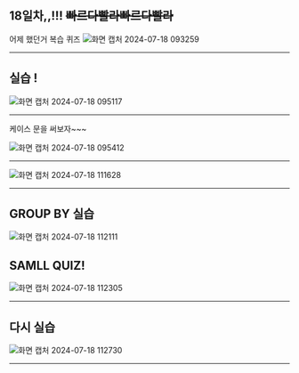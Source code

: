 ## 18일차,,!!! ~~빠르다빨라빠르다빨라~~

어제 했던거 복습 퀴즈
![화면 캡처 2024-07-18 093259](https://github.com/user-attachments/assets/072eb58c-8a86-4004-ac07-2eda73e0a4b3)
***

## 실습 !
![화면 캡처 2024-07-18 095117](https://github.com/user-attachments/assets/3d1e17e9-9713-451f-ae93-06af1ebb1ddc)
***
케이스 문을 써보자~~~



![화면 캡처 2024-07-18 095412](https://github.com/user-attachments/assets/4cc43f22-0149-4831-ba39-5ebafaa174d7)
***

![화면 캡처 2024-07-18 111628](https://github.com/user-attachments/assets/7db119eb-61b4-4792-88d1-87c7ad8b1751)
***

## GROUP BY 실습
![화면 캡처 2024-07-18 112111](https://github.com/user-attachments/assets/fab8531a-ae3e-4840-aeba-005b9269e531)
## SAMLL QUIZ!
![화면 캡처 2024-07-18 112305](https://github.com/user-attachments/assets/a2d5d9fc-d3b9-4c26-9b8c-51f3248fbd6d)
***
## 다시 실습
![화면 캡처 2024-07-18 112730](https://github.com/user-attachments/assets/257aea6e-adf6-4cb2-9554-bd635a15f274)
***

